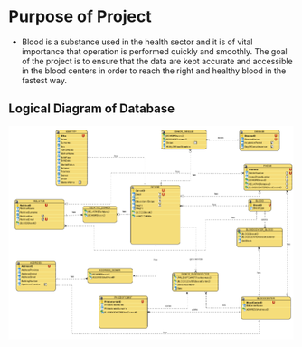 # Purpose of Project
- Blood is a substance used in the health sector and it is of vital importance that operation is performed quickly and smoothly. The goal of the project is to ensure that the data are kept accurate and accessible in the blood centers in order to reach the right and healthy blood in the fastest way.

## Logical Diagram of Database
![](Diagrams/LogicalDiagram.PNG)